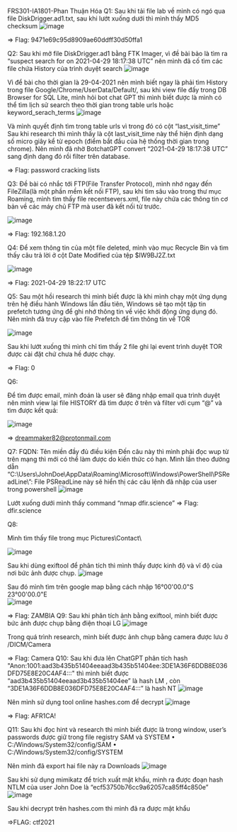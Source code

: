 FRS301-IA1801-Phan Thuận Hóa
Q1:
	Sau khi tải file lab về mình có ngó qua file DiskDrigger.ad1.txt, sau khi lướt xuống dưới thì mình thấy MD5 checksum
  ![image](https://github.com/user-attachments/assets/8a699523-9a52-4010-9a22-192856c71b43)
 
=>	Flag: 9471e69c95d8909ae60ddff30d50ffa1

Q2:
	Sau khi mở file DiskDrigger.ad1 bằng FTK Imager, vì đề bài bảo là tìm ra “suspect search for on 2021-04-29 18:17:38 UTC” nên mình đã cố tìm các file chứa History của trình duyệt search
 ![image](https://github.com/user-attachments/assets/ccfe8377-9b70-4d64-bdb2-679d628831aa)

Vì để bài cho thời gian là 29-04-2021 nên mình biết ngay là phải tìm History trong file Google/Chrome/UserData/Default/, sau khi view file đấy trong 
DB Browser for SQL Lite, mình hỏi bot chat GPT thì mình biết được là mình có thể tìm lịch sử search theo thời gian trong table urls hoặc keyword_serach_terms
 ![image](https://github.com/user-attachments/assets/f2f0ca01-d351-408f-8998-409160e5ab21)

Và mình quyết định tìm trong table urls vì trong đó có cột “last_visit_time”
Sau khi research thì mình thấy là cột last_visit_time này thể hiện định dạng số micro giây kể từ epoch (điểm bắt đầu của hệ thống thời gian trong chrome). Nên mình đã nhờ BotchatGPT convert “2021-04-29 18:17:38 UTC” sang định dạng đó rồi filter trên database.
 
=>	Flag: password cracking lists


Q3:
	Đề bài có nhắc tới FTP(File Transfer Protocol), mình nhớ ngay đến FileZilla(là một phần mềm kết nối FTP), sau khi tìm sâu vào trong thư mục Roaming, mình tìm thấy file recentsevers.xml, file này chứa các thông tin cơ bản về các máy chủ FTP mà user đã kết nối từ trước. 
 
![image](https://github.com/user-attachments/assets/4ed4fdef-0b06-44c9-8d8b-c7032a2f6e92)

=>	Flag: 192.168.1.20


Q4:
	Để xem thông tin của một file deleted, mình vào mục Recycle Bin và tìm thấy câu trả lời ở cột Date Modified của tệp $IW9BJ2Z.txt

 ![image](https://github.com/user-attachments/assets/e03ccd7c-c3f3-4923-8c91-5f89daf9c350)

=>	Flag: 2021-04-29 18:22:17 UTC


Q5:
	Sau một hồi research thì mình biết được là khi mình chạy một ứng dụng trên hệ điều hành Windows lần đầu tiên, Windows sẽ tạo một tập tin prefetch tương ứng để ghi nhớ thông tin về việc khởi động ứng dụng đó. Nên mình đã truy cập vào file Prefetch để tìm thông tin về TOR
 
![image](https://github.com/user-attachments/assets/5467e945-ee47-4843-b3a6-42c65ae6d94f)

Sau khi lướt xuống thì mình chỉ tìm thấy 2 file ghi lại event trình duyệt TOR được cài đặt chứ chưa hề được chạy.

=>	Flag: 0 

Q6: 

Để tìm được email, mình đoán là user sẽ đăng nhập email qua trình duyệt nên mình view lại file HISTORY đã tìm được ở trên và filter với cụm “@” và tìm được kết quả:

 
![image](https://github.com/user-attachments/assets/b9961a27-8003-41f9-9613-a953b2209b97)


=>	dreammaker82@protonmail.com

Q7: 
FQDN: Tên miền đầy đủ điều kiện
Đến câu này thì mình phải đọc wup từ trên mạng thì mới có thể làm được do kiến thức có hạn. Mình lần theo đường dẫn “C:\Users\JohnDoe\AppData\Roaming\Microsoft\Windows\PowerShell\PSReadLine\”: 	File PSReadLine này sẽ hiển thị các câu lệnh đã nhập của user trong powershell
 ![image](https://github.com/user-attachments/assets/1a4dcaf7-3fa8-4914-aa3b-73d9161f8d11)


Lướt xuống dưới mình thấy command “nmap dfir.science” 
=>	Flag: dfir.science

Q8: 

Mình tìm thấy file trong mục Pictures\Contact\
 
![image](https://github.com/user-attachments/assets/62ef9d4b-ed75-4252-b105-519559e25856)


Sau khi dùng exiftool để phân tích thì mình thấy được kinh độ và vĩ độ của nơi bức ảnh được chụp.
 ![image](https://github.com/user-attachments/assets/968b17ff-f3c9-4d76-bb2d-4ea48207a7ac)


Sau đó mình tìm trên google map bằng cách nhập 16°00'00.0"S 23°00'00.0"E  
![image](https://github.com/user-attachments/assets/d5d344da-fe6d-423f-b2a8-ba4fe91f7092)

=>	Flag: ZAMBIA
Q9:
Sau khi phân tích ảnh bằng exiftool, mình biết được bức ảnh được chụp bằng điện thoại LG
 ![image](https://github.com/user-attachments/assets/29221887-61e8-4817-b416-0a562ca861f1)

Trong quá trình research, mình biết được ảnh chụp bằng camera được lưu ở /DICM/Camera

=>	Flag: Camera
Q10: 
Sau khi đưa lên ChatGPT phân tích hash
"Anon:1001:aad3b435b51404eeaad3b435b51404ee:3DE1A36F6DDB8E036DFD75E8E20C4AF4:::"
 thì mình biết được 
“aad3b435b51404eeaad3b435b51404ee” là hash LM , còn “3DE1A36F6DDB8E036DFD75E8E20C4AF4:::” là hash NT
![image](https://github.com/user-attachments/assets/40170a3c-9b25-450a-b218-9c18e3dad02a)

 
Nên mình sử dụng tool online hashes.com để decrypt 
 ![image](https://github.com/user-attachments/assets/676d4484-7b22-4854-b344-e93a2cd953b7)


=>	Flag: AFR1CA!




Q11: 
Sau khi đọc hint và research thì mình biết được là trong window, user’s passwords được giữ trong file registry SAM và SYSTEM
•	C:/Windows/System32/config/SAM
•	C:/Windows/System32/config/SYSTEM

Nên mình đã export hai file này ra Downloads
 ![image](https://github.com/user-attachments/assets/b5c752a8-616c-4001-969c-b313d7baafec)


Sau khi sử dụng mimikatz để trích xuất mật khẩu, mình ra được đoạn hash NTLM của user John Doe là “ecf53750b76cc9a62057ca85ff4c850e”
 ![image](https://github.com/user-attachments/assets/ca9c13b8-4a05-4b59-a12f-914455c65188)



Sau khi decrypt trên hashes.com thì mình đã ra được mật khẩu
 

=>FLAG: ctf2021


 
 
